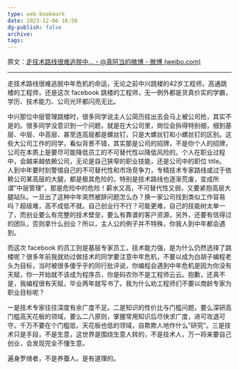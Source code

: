 ```yaml
---
type: web-bookmark
date: 2023-12-06 16:50
dg-publish: false
archive: 
tags:
---
```

原文：[走技术路线很难逃脱中... - @真阿当的微博 - 微博 (weibo.com)](https://weibo.com/1659574154/IbcjT6r8J？pagetype=fav)

---

走技术路线很难逃脱中年危机的命运，无论之前中兴跳楼的42岁工程师，高通跳楼的工程师，还是这次 facebook 跳楼的工程师，无一例外都是货真价实的学霸，学历、技术能力、公司光环都闪亮无比。  
  
中兴那位中层管理跳楼时，很多同学说主人公简历挂出去会马上被公司抢，其实不是的。很多同学没意识到一个问题，就是在大公司里，岗位会拆得特别细，细到基层、中层、中高层、甚至连高层都是螺丝钉，只是大螺丝钉和小螺丝钉的区别。这些大公司工作的同学，看似背景不错，其实那是公司的招牌，不是你个人的招牌，公司在本质上是要尽可能降低员工的不可替代性以降低风险的。个人在职业过程中，会越来越依赖公司，无论是自己狭窄的职业技能，还是公司中的职位 title。人到中年要时刻警惕自己的不可替代性和市场竞争力，专精技术专家路线或过于依赖公司某高层的大腿，都是极其危险的，特别是技术路线也逐渐荒废，变成所谓“中层管理”，那是危险中的危险！薪水又高，不可替代性又弱，又要紧抱高层大腿站队。一旦出了这种中年突然被辞问题怎么办？换一家公司找到类似工作容易吗？超级难，高不成低不就。自己创业行不行？可能更难，自己的技能树太单一了，而创业要么有完整的技术壁垒，要么有靠谱的客户资源，另外，还要有信得过的团队，否则拿什么创业？所以，主人公的例子并不特殊，你我人到中年都会遇到。  
  
而这次 facebook 的员工则是基层专家员工，技术能力强，是为什么仍然选择了跳楼呢？很多年前我就劝过做技术的同学要注意中年危机，不要以成为白胡子编程老头为目标，当时被很多傻乎乎的同行批评说，你编程会遇到中年危机是因为你没有天赋，你一开始就不该成为程序员，你是码农你不是工程师云云。抱歉，还真不是，我编程很有天赋，毕业两年就写书了。我为什么劝工程师们不要以商龄专家为职业目标呢？

一是技术专家往往深度有余广度不足。二是知识的性价比与门槛问题，要么深研高门槛高天花板的领域，要么二八原则，掌握常用知识后尽快求广度，进可攻退可守。千万不要在个门槛低，天花板也低的领域，自欺欺人地作什么”研究”。三是技术只是手段，不是生意，这世界是围绕生意人转的，不是技术人，万一将来要自己创业，会发现完全不懂生意。  
  
遍身罗绮者，不是养蚕人。是有道理的。